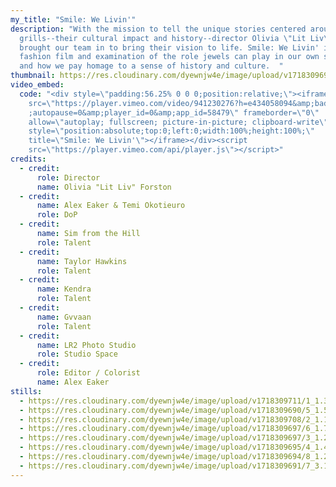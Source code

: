 ```yaml
---
my_title: "Smile: We Livin'"
description: "With the mission to tell the unique stories centered around
  grills--their cultural impact and history--director Olivia \"Lit Liv\" Forston
  brought our team in to bring their vision to life. Smile: We Livin' is both a
  fashion film and examination of the role jewels can play in our own self image
  and how we pay homage to a sense of history and culture.  "
thumbnail: https://res.cloudinary.com/dyewnjw4e/image/upload/v1718309697/Thumbnail_2.3.2_nbrvqo.png
video_embed:
  code: "<div style=\"padding:56.25% 0 0 0;position:relative;\"><iframe
    src=\"https://player.vimeo.com/video/941230276?h=e434058094&amp;badge=0&amp\
    ;autopause=0&amp;player_id=0&amp;app_id=58479\" frameborder=\"0\"
    allow=\"autoplay; fullscreen; picture-in-picture; clipboard-write\"
    style=\"position:absolute;top:0;left:0;width:100%;height:100%;\"
    title=\"Smile: We Livin'\"></iframe></div><script
    src=\"https://player.vimeo.com/api/player.js\"></script>"
credits:
  - credit:
      role: Director
      name: Olivia "Lit Liv" Forston
  - credit:
      name: Alex Eaker & Temi Okotieuro
      role: DoP
  - credit:
      name: Sim from the Hill
      role: Talent
  - credit:
      name: Taylor Hawkins
      role: Talent
  - credit:
      name: Kendra
      role: Talent
  - credit:
      name: Gvvaan
      role: Talent
  - credit:
      name: LR2 Photo Studio
      role: Studio Space
  - credit:
      role: Editor / Colorist
      name: Alex Eaker
stills:
  - https://res.cloudinary.com/dyewnjw4e/image/upload/v1718309711/1_1.3.1_kwpf51.png
  - https://res.cloudinary.com/dyewnjw4e/image/upload/v1718309690/5_1.5.1_yrtbmj.png
  - https://res.cloudinary.com/dyewnjw4e/image/upload/v1718309708/2_1.1.1_oqb4fz.png
  - https://res.cloudinary.com/dyewnjw4e/image/upload/v1718309697/6_1.7.1_loemub.png
  - https://res.cloudinary.com/dyewnjw4e/image/upload/v1718309697/3_1.2.1_lhquqt.png
  - https://res.cloudinary.com/dyewnjw4e/image/upload/v1718309695/4_1.4.1_xhhl2u.png
  - https://res.cloudinary.com/dyewnjw4e/image/upload/v1718309694/8_1.22.1_oyfsh4.png
  - https://res.cloudinary.com/dyewnjw4e/image/upload/v1718309691/7_3.1.1_b9grrb.png
---
```

